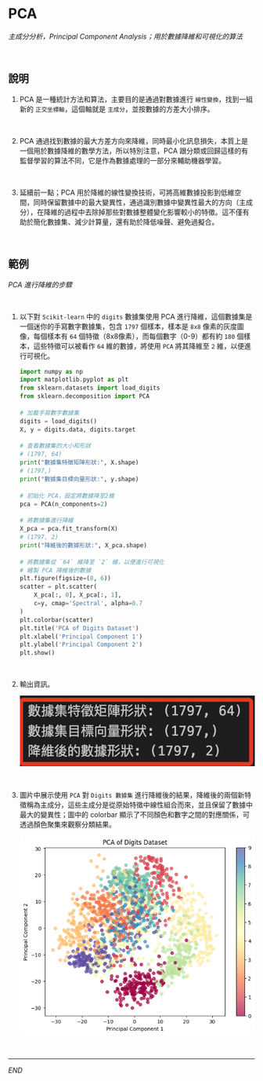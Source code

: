 # PCA

_主成分分析，Principal Component Analysis；用於數據降維和可視化的算法_

<br>

## 說明

1. PCA 是一種統計方法和算法，主要目的是通過對數據進行 `線性變換`，找到一組新的 `正交坐標軸`，這個軸就是 `主成分`，並按數據的方差大小排序。

<br>

2. PCA 通過找到數據的最大方差方向來降維，同時最小化訊息損失，本質上是一個用於數據降維的數學方法，所以特別注意，PCA 跟分類或回歸這樣的有監督學習的算法不同，它是作為數據處理的一部分來輔助機器學習。

<br>

3. 延續前一點；PCA 用於降維的線性變換技術，可將高維數據投影到低維空間，同時保留數據中的最大變異性，通過識別數據中變異性最大的方向（主成分），在降維的過程中去除掉那些對數據整體變化影響較小的特徵。這不僅有助於簡化數據集、減少計算量，還有助於降低噪聲、避免過擬合。

<br>

## 範例

_PCA 進行降維的步驟_

<br>

1. 以下對 `Scikit-learn` 中的 `digits` 數據集使用 PCA 進行降維，這個數據集是一個迷你的手寫數字數據集，包含 `1797` 個樣本，樣本是 `8x8` 像素的灰度圖像，每個樣本有 `64` 個特徵（8x8像素），而每個數字（0-9）都有約 `180` 個樣本，這些特徵可以被看作 `64` 維的數據，將使用 `PCA` 將其降維至 `2` 維，以便進行可視化。

    ```python
    import numpy as np
    import matplotlib.pyplot as plt
    from sklearn.datasets import load_digits
    from sklearn.decomposition import PCA

    # 加載手寫數字數據集
    digits = load_digits()
    X, y = digits.data, digits.target

    # 查看數據集的大小和形狀
    # (1797, 64)
    print("數據集特徵矩陣形狀:", X.shape)
    # (1797,)
    print("數據集目標向量形狀:", y.shape)

    # 初始化 PCA，設定將數據降至2維
    pca = PCA(n_components=2)

    # 將數據集進行降維
    X_pca = pca.fit_transform(X)
    # (1797, 2)
    print("降維後的數據形狀:", X_pca.shape)

    # 將數據集從 `64` 維降至 `2` 維，以便進行可視化
    # 繪製 PCA 降維後的數據
    plt.figure(figsize=(8, 6))
    scatter = plt.scatter(
        X_pca[:, 0], X_pca[:, 1], 
        c=y, cmap='Spectral', alpha=0.7
    )
    plt.colorbar(scatter)
    plt.title('PCA of Digits Dataset')
    plt.xlabel('Principal Component 1')
    plt.ylabel('Principal Component 2')
    plt.show()
    ```

<br>

2. 輸出資訊。

    ![](images/img_130.png)

<br>

3. 圖片中展示使用 `PCA` 對 `Digits 數據集` 進行降維後的結果，降維後的兩個新特徵稱為主成分，這些主成分是從原始特徵中線性組合而來，並且保留了數據中最大的變異性；圖中的 colorbar 顯示了不同顏色和數字之間的對應關係，可透過顏色聚集來觀察分類結果。

    ![](images/img_131.png)

<br>

___

_END_